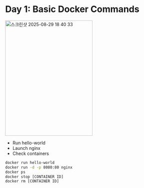 # Day 1: Basic Docker Commands

<img width="279" height="368" alt="스크린샷 2025-08-29 18 40 33" src="https://github.com/user-attachments/assets/e380b33f-ea31-4171-93c0-b1ac62b32084" />

- Run hello-world
- Launch nginx
- Check containers

```bash
docker run hello-world
docker run -d -p 8080:80 nginx
docker ps
docker stop [CONTAINER ID]
docker rm [CONTAINER ID]
```
